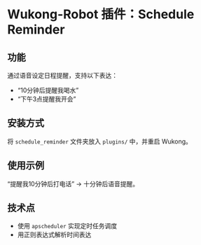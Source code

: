 # Wukong-Robot 插件：Schedule Reminder

## 功能
通过语音设定日程提醒，支持以下表达：
- “10分钟后提醒我喝水”
- “下午3点提醒我开会”

## 安装方式
将 `schedule_reminder` 文件夹放入 `plugins/` 中，并重启 Wukong。

## 使用示例
“提醒我10分钟后打电话” → 十分钟后语音提醒。

## 技术点
- 使用 `apscheduler` 实现定时任务调度
- 用正则表达式解析时间表达
